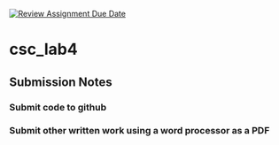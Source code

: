 [![Review Assignment Due Date](https://classroom.github.com/assets/deadline-readme-button-24ddc0f5d75046c5622901739e7c5dd533143b0c8e959d652212380cedb1ea36.svg)](https://classroom.github.com/a/8qF8ylCB)
# csc_lab4

## Submission Notes
### Submit code to github
### Submit other written work using a word processor as a PDF
